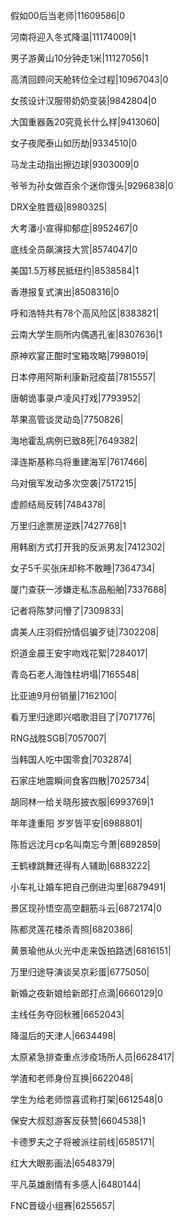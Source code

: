 假如00后当老师|11609586|0

河南将迎入冬式降温|11174009|1

男子游黄山10分钟走1米|11127056|1

高清回顾问天舱转位全过程|10967043|0

女孩设计汉服带奶奶变装|9842804|0

大国重器轰20究竟长什么样|9413060|

女子夜爬泰山如历劫|9334510|0

马龙主动指出擦边球|9303009|0

爷爷为孙女做百余个迷你馒头|9296838|0

DRX全胜晋级|8980325|

大考潘小宣得抑郁症|8952467|0

底线全员飙演技大赏|8574047|0

美国1.5万移民抵纽约|8538584|1

香港报复式演出|8508316|0

呼和浩特共有78个高风险区|8383821|

云南大学生厕所内偶遇孔雀|8307636|1

原神欢宴正酣时宝箱攻略|7998019|

日本停用阿斯利康新冠疫苗|7815557|

唐朝诡事录卢凌风打戏|7793952|

苹果高管谈灵动岛|7750826|

海地霍乱病例已致8死|7649382|

泽连斯基称乌将重建海军|7617466|

乌对俄军发动多次空袭|7517215|

虚颜结局反转|7484378|

万里归途票房逆跌|7427768|1

用韩剧方式打开我的反派男友|7412302|

女子5千买张床却称不敢睡|7364734|

厦门查获一涉嫌走私冻品船舶|7337688|

记者将陈梦问懵了|7309833|

虞美人庄羽假扮情侣骗歹徒|7302208|

炽道金晨王安宇吻戏花絮|7284017|

青岛石老人海蚀柱坍塌|7165548|

比亚迪9月份销量|7162100|

看万里归途即兴唱歌泪目了|7071776|

RNG战胜SGB|7057007|

当韩国人吃中国零食|7032874|

石家庄地震瞬间食客四散|7025734|

胡同林一给关晓彤披衣服|6993769|1

年年逢重阳 岁岁皆平安|6988801|

陈哲远沈月cp名叫南忘今萧|6892859|

王鹤棣跳舞还得有人辅助|6883222|

小车礼让婚车把自己倒进沟里|6879491|

景区现孙悟空高空翻筋斗云|6872174|0

陈都灵莲花楼杀青照|6820386|

黄景瑜他从火光中走来饭拍路透|6816151|

万里归途导演谈吴京彩蛋|6775050|

新婚之夜新娘给新郎打点滴|6660129|0

主线任务夺回秋雅|6652043|

降温后的天津人|6634498|

太原紧急排查重点涉疫场所人员|6628417|

学渣和老师身份互换|6622048|

学生为给老师惊喜谎称打架|6612548|0

保安大叔怼游客反获赞|6604538|1

卡德罗夫之子将被派往前线|6585171|

红大大眼影画法|6548379|

平凡英雄剧情有多感人|6480144|

FNC晋级小组赛|6255657|

